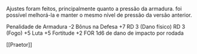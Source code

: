 Ajustes foram feitos, principalmente quanto a pressão da armadura. foi possível melhorá-la e manter o mesmo nível de pressão da versão anterior.

Penalidade de Armadura -2
Bônus na Defesa +7
RD 3 (Dano físico)
RD 3 (Fogo)
+5 Luta
+5 Fortitude
+2 FOR
1d6 de dano de impacto por rodada

[[Praetor]]